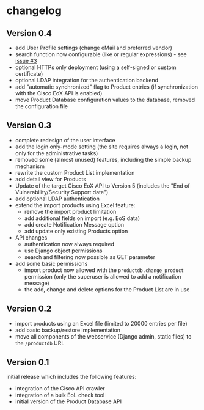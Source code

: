 # changelog

## Version 0.4

* add User Profile settings (change eMail and preferred vendor)
* search function now configurable (like or regular expressions) - see [issue #3](https://github.com/hoelsner/product-database/issues/3)
* optional HTTPs only deployment (using a self-signed or custom certificate)
* optional LDAP integration for the authentication backend
* add "automatic synchronized" flag to Product entries (if synchronization with the Cisco EoX API is enabled)
* move Product Database configuration values to the database, removed the configuration file

## Version 0.3

* complete redesign of the user interface
* add the login only-mode setting (the site requires always a login, not only for the administrative tasks)
* removed some (almost unused) features, including the simple backup mechanism
* rewrite the custom Product List implementation
* add detail view for Products
* Update of the target Cisco EoX API to Version 5 (includes the "End of Vulnerability/Security Support date")
* add optional LDAP authentication
* extend the import products using Excel feature:
  * remove the import product limitation
  * add additional fields on import (e.g. EoS data)
  * add create Notification Message option
  * add update only existing Products option
* API changes
  * authentication now always required
  * use Django object permissions
  * search and filtering now possible as GET parameter
* add some basic permissions
  * import product now allowed with the `productdb.change_product` permission (only the superuser is allowed to add a notification message)
  * the add, change and delete options for the Product List are in use

## Version 0.2

* import products using an Excel file (limited to 20000 entries per file)
* add basic backup/restore implementation
* move all components of the webservice (Django admin, static files) to the `/productdb` URL

## Version 0.1

initial release which includes the following features:

* integration of the Cisco API crawler
* integration of a bulk EoL check tool
* initial version of the Product Database API